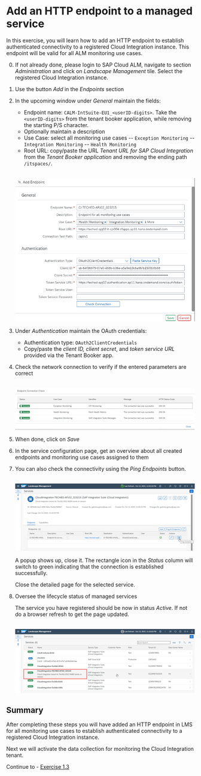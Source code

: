 # Add an HTTP endpoint to a managed service

In this exercise, you will learn how to add an HTTP endpoint to establish authenticated connectivity to a registered Cloud Integration instance. This endpoint will be valid for all ALM monitoring use cases.

0. If not already done, please login to SAP Cloud ALM, navigate to section *Administration* and click on *Landscape Management* tile. 
    Select the registered Cloud Integration instance.

1. Use the button *Add* in the *Endpoints* section
       
2.	In the upcoming window under *General* maintain the fields:
    - Endpoint name: `CALM-IntSuite-EU1_<userID-digits>`. Take the `<userID-digits>` from the tenant booker application, while removing the starting P/S character.
    - Optionally maintain a description
    - Use Case: select all monitoring use cases
      -- `Exception Monitoring`
      -- `Integration Monitoring`
      -- `Health Monitoring` 
    - Root URL: copy/paste the URL *Tenant URL for SAP Cloud Integration* from the *Tenant Booker application* and removing the ending path `/itspaces/`. 
    
    <br>![](/exercises/ex1/images/LMSAddEndpoint.png)
    
3.	Under *Authentication* maintain the OAuth credentials:
    - Authentication type: `OAuth2ClientCredentials`
    - Copy/paste the *client ID, client secret*, and *token service URL* provided via the Tenant Booker app.
    
4. Check the network connection to verify if the entered parameters are correct

    <br>![](/exercises/ex1/images/LMSEndpointConnectionCheck.png)
    
5. When done, click on *Save*

6. In the service configuration page, get an overview about all created endpoints and monitoring use cases assigned to them

6. You can also check the connectivity using the *Ping Endpoints* button. 

    <br>![](/exercises/ex1/images/LMSPingConnection.png)
    
    A popup shows up, close it. The rectangle icon in the *Status* column will switch to green indicating that the connection is established successfully.
    
    Close the detailed page for the selected service.
    
7.  Oversee the lifecycle status of managed services

    The service you have registered should be now in status *Active*. If not do a browser refresh to get the page updated.

    <br>![](/exercises/ex1/images/LMSManagedServices.png)
    
## Summary

After completing these steps you will have added an HTTP endpoint in LMS for all monitoring use cases to establish authenticated connectivity to a registered Cloud Integration instance.

Next we will activate the data collection for monitoring the Cloud Integration tenant. 

Continue to - [Exercise 1.3](../ex13/)
